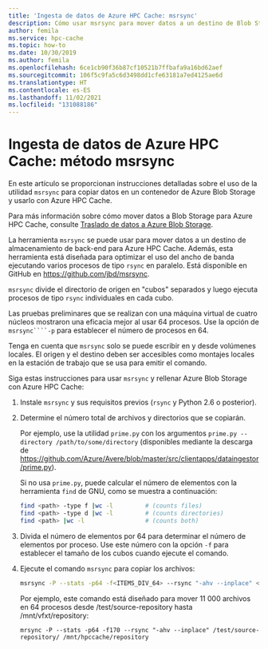 ```yaml
---
title: 'Ingesta de datos de Azure HPC Cache: msrsync'
description: Cómo usar msrsync para mover datos a un destino de Blob Storage en Azure HPC Cache
author: femila
ms.service: hpc-cache
ms.topic: how-to
ms.date: 10/30/2019
ms.author: femila
ms.openlocfilehash: 6ce1cb90f36b87cf10521b7ffbafa9a16bd62aef
ms.sourcegitcommit: 106f5c9fa5c6d3498dd1cfe63181a7ed4125ae6d
ms.translationtype: HT
ms.contentlocale: es-ES
ms.lasthandoff: 11/02/2021
ms.locfileid: "131088186"
---
```

# <a name="azure-hpc-cache-data-ingest---msrsync-method"></a>Ingesta de datos de Azure HPC Cache: método msrsync

En este artículo se proporcionan instrucciones detalladas sobre el uso de la utilidad ``msrsync`` para copiar datos en un contenedor de Azure Blob Storage y usarlo con Azure HPC Cache.

Para más información sobre cómo mover datos a Blob Storage para Azure HPC Cache, consulte [Traslado de datos a Azure Blob Storage](hpc-cache-ingest.md).

La herramienta ``msrsync`` se puede usar para mover datos a un destino de almacenamiento de back-end para Azure HPC Cache. Además, esta herramienta está diseñada para optimizar el uso del ancho de banda ejecutando varios procesos de tipo ``rsync`` en paralelo. Está disponible en GitHub en https://github.com/jbd/msrsync.

``msrsync`` divide el directorio de origen en "cubos" separados y luego ejecuta procesos de tipo ``rsync`` individuales en cada cubo.

Las pruebas preliminares que se realizan con una máquina virtual de cuatro núcleos mostraron una eficacia mejor al usar 64 procesos. Use la opción de ``msrsync````-p`` para establecer el número de procesos en 64.

Tenga en cuenta que ``msrsync`` solo se puede escribir en y desde volúmenes locales. El origen y el destino deben ser accesibles como montajes locales en la estación de trabajo que se usa para emitir el comando.

Siga estas instrucciones para usar ``msrsync`` y rellenar Azure Blob Storage con Azure HPC Cache:

1. Instale ``msrsync`` y sus requisitos previos (``rsync`` y Python 2.6 o posterior).
1. Determine el número total de archivos y directorios que se copiarán.

   Por ejemplo, use la utilidad ``prime.py`` con los argumentos ```prime.py --directory /path/to/some/directory``` (disponibles mediante la descarga de <https://github.com/Azure/Avere/blob/master/src/clientapps/dataingestor/prime.py>).

   Si no usa ``prime.py``, puede calcular el número de elementos con la herramienta ``find`` de GNU, como se muestra a continuación:

   ```bash
   find <path> -type f |wc -l         # (counts files)
   find <path> -type d |wc -l         # (counts directories)
   find <path> |wc -l                 # (counts both)
   ```

1. Divida el número de elementos por 64 para determinar el número de elementos por proceso. Use este número con la opción ``-f`` para establecer el tamaño de los cubos cuando ejecute el comando.

1. Ejecute el comando ``msrsync`` para copiar los archivos:

   ```bash
   msrsync -P --stats -p64 -f<ITEMS_DIV_64> --rsync "-ahv --inplace" <SOURCE_PATH> <DESTINATION_PATH>
   ```

   Por ejemplo, este comando está diseñado para mover 11 000 archivos en 64 procesos desde /test/source-repository hasta /mnt/vfxt/repository:

   `mrsync -P --stats -p64 -f170 --rsync "-ahv --inplace" /test/source-repository/ /mnt/hpccache/repository`

